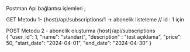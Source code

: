 Postman Api bağlantısı işlemleri ;

GET Metodu
1- {host}/api/subscriptions/1   -> abonelik listeleme // id :  1 için 

POST Metodu 
2 - abonelik oluşturma 
{host}/api/subscriptions  
{
    "user_id": 1,
    "name": "standart",
    "description" : "test açıklama",
    "price": 50,
    "start_date": "2024-04-01",
    "end_date": "2024-04-30"
}



